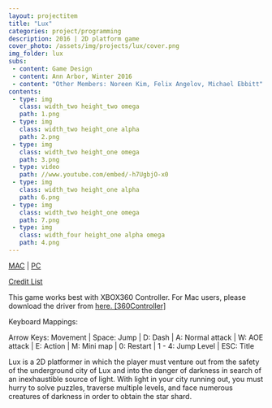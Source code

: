 ```yaml
---
layout: projectitem
title: "Lux"
categories: project/programming
description: 2016 | 2D platform game 
cover_photo: /assets/img/projects/lux/cover.png
img_folder: lux
subs:
 - content: Game Design 
 - content: Ann Arbor, Winter 2016
 - content: "Other Members: Noreen Kim, Felix Angelov, Michael Ebbitt"
contents:
 - type: img
   class: width_two height_two omega
   path: 1.png
 - type: img
   class: width_two height_one alpha
   path: 2.png
 - type: img
   class: width_two height_one omega
   path: 3.png
 - type: video
   path: //www.youtube.com/embed/-h7UgbjO-x0
 - type: img
   class: width_two height_one alpha
   path: 6.png
 - type: img
   class: width_two height_one omega
   path: 7.png
 - type: img
   class: width_four height_one alpha omega
   path: 4.png
---
```

<p class="doc-link"><a class="doc-link" href="https://www.dropbox.com/s/zh1eflkld4jhgt6/Lux_Mac.zip?dl=0" target="_blank">MAC</a> | <a class="doc-link" href="https://www.dropbox.com/s/27vqygetbrbqxvk/Lux_Win.zip?dl=0" target="_blank">PC</a></p>
<p class="doc-link"><a class="doc-link" href="https://docs.google.com/document/d/1WIIHhU11PhGW5FloOpLK6rmhtsYTDPEckKgwYEVEwZw/edit#heading=h.crs8gar8yn6" target="_blank">Credit List</a></p>
<p class="detail"> This game works best with XBOX360 Controller. For Mac users, please download the driver from <span class="doc-link"></span><a class="doc-link" href="https://github.com/360Controller/360Controller/releases" target="_blank">here. [360Controller]</a></span> 
</p>
<p class="detail">Keyboard Mappings:</p>
<p class="detail">
Arrow Keys: Movement | Space: Jump | D: Dash | A: Normal attack | W: AOE attack | E: Action | M: Mini map | 0: Restart | 1 - 4: Jump Level | ESC: Title</p>

<p class="detail">Lux is a 2D platformer in which the player must venture out from the safety of the underground city of Lux and into the danger of darkness in search of an inexhaustible source of light.  With light in your city running out, you must hurry to solve puzzles, traverse multiple levels, and face numerous creatures of darkness in order to obtain the star shard.</p>
